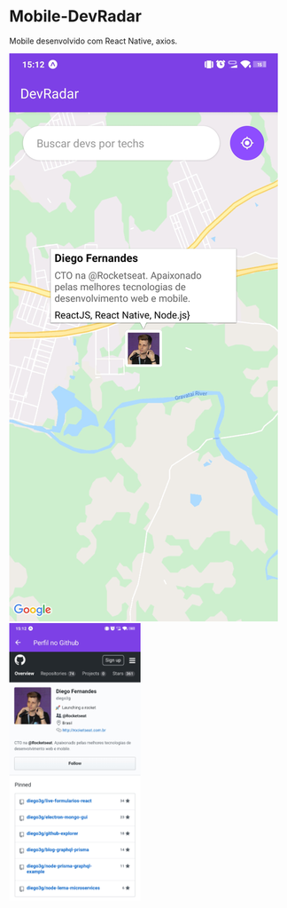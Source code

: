 # Mobile-DevRadar
Mobile desenvolvido com React Native, axios.

<img src="https://github.com/Vinicius-Garcia/Mobile-DevRadar/blob/master/main.jpg">

<img src="https://github.com/Vinicius-Garcia/Mobile-DevRadar/blob/master/git.jpg" height=500 >


